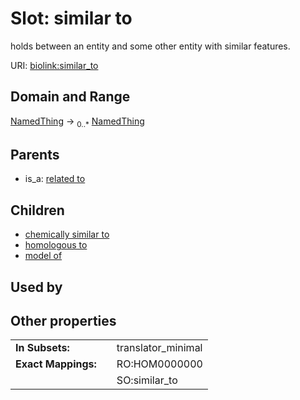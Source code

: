 
# Slot: similar to


holds between an entity and some other entity with similar features.

URI: [biolink:similar_to](https://w3id.org/biolink/vocab/similar_to)


## Domain and Range

[NamedThing](NamedThing.md) &#8594;  <sub>0..\*</sub> [NamedThing](NamedThing.md)

## Parents

 *  is_a: [related to](related_to.md)

## Children

 *  [chemically similar to](chemically_similar_to.md)
 *  [homologous to](homologous_to.md)
 *  [model of](model_of.md)

## Used by


## Other properties

|  |  |  |
| --- | --- | --- |
| **In Subsets:** | | translator_minimal |
| **Exact Mappings:** | | RO:HOM0000000 |
|  | | SO:similar_to |

